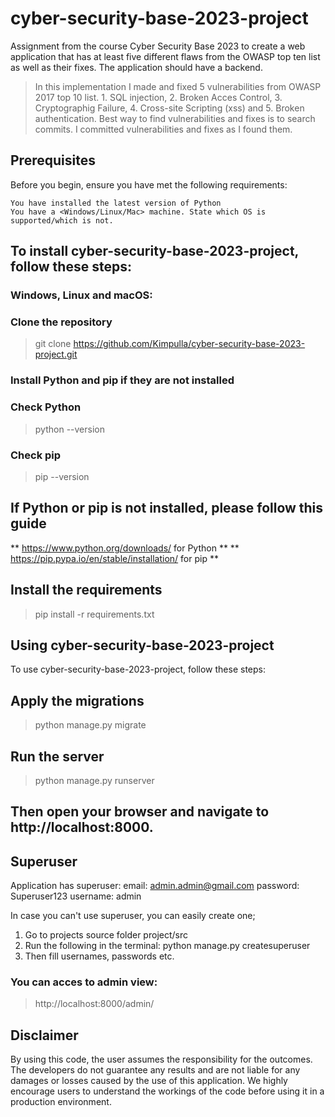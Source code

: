 
# cyber-security-base-2023-project

Assignment from the course Cyber Security Base 2023 to create a web application that has at least five different flaws from the OWASP top ten list as well as their fixes. The application should have a backend.

> In this implementation I made and fixed 5 vulnerabilities from OWASP 2017 top 10 list. 1. SQL injection, 2. Broken Acces Control, 3. Cryptographig Failure, 4. Cross-site Scripting (xss) and 5. Broken authentication. Best way to find vulnerabilities and fixes is to search commits. I committed vulnerabilities and fixes as I found them.


## Prerequisites

Before you begin, ensure you have met the following requirements:

    You have installed the latest version of Python
    You have a <Windows/Linux/Mac> machine. State which OS is supported/which is not.


## To install cyber-security-base-2023-project, follow these steps:

### Windows, Linux and macOS:

### Clone the repository
> git clone https://github.com/Kimpulla/cyber-security-base-2023-project.git


### Install Python and pip if they are not installed
### Check Python
> python --version

### Check pip
> pip --version

## If Python or pip is not installed, please follow this guide
** https://www.python.org/downloads/ for Python **
** https://pip.pypa.io/en/stable/installation/ for pip **

## Install the requirements
> pip install -r requirements.txt


## Using cyber-security-base-2023-project

To use cyber-security-base-2023-project, follow these steps:

## Apply the migrations
> python manage.py migrate

## Run the server
> python manage.py runserver

## Then open your browser and navigate to http://localhost:8000.

## Superuser
Application has superuser:
email: admin.admin@gmail.com
password: Superuser123
username: admin

In case you can't use superuser, you can easily create one;

1. Go to projects source folder project/src
2. Run the following in the terminal: python manage.py createsuperuser
3. Then fill usernames, passwords etc.

### You can acces to admin view:

> http://localhost:8000/admin/

## Disclaimer

By using this code, the user assumes the responsibility for the outcomes. The developers do not guarantee any results and are not liable for any damages or losses caused by the use of this application. We highly encourage users to understand the workings of the code before using it in a production environment.
